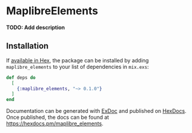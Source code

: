 # MaplibreElements

**TODO: Add description**

## Installation

If [available in Hex](https://hex.pm/docs/publish), the package can be installed
by adding `maplibre_elements` to your list of dependencies in `mix.exs`:

```elixir
def deps do
  [
    {:maplibre_elements, "~> 0.1.0"}
  ]
end
```

Documentation can be generated with [ExDoc](https://github.com/elixir-lang/ex_doc)
and published on [HexDocs](https://hexdocs.pm). Once published, the docs can
be found at <https://hexdocs.pm/maplibre_elements>.

